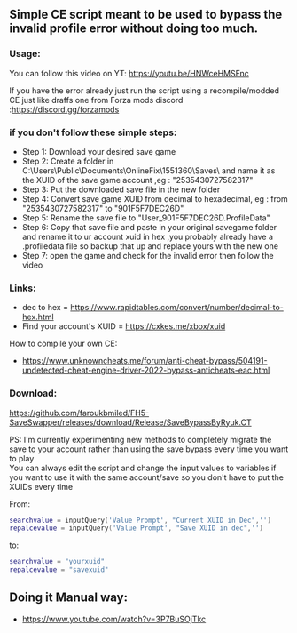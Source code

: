 ## Simple CE script meant to be used to bypass the invalid profile error without doing too much.

### Usage:
You can follow this video on YT:
https://youtu.be/HNWceHMSFnc

If you have the error already just run the script using a recompile/modded CE just like draffs one from Forza mods discord :https://discord.gg/forzamods

### if you don't follow these simple steps:
- Step 1: Download your desired save game
- Step 2: Create a folder in C:\Users\Public\Documents\OnlineFix\1551360\Saves\ and name it as the XUID of the save game account ,eg : "2535430727582317"
- Step 3: Put the downloaded save file in the new folder
- Step 4: Convert save game XUID from decimal to hexadecimal, eg : from "2535430727582317" to "901F5F7DEC26D"
- Step 5: Rename the save file to "User_901F5F7DEC26D.ProfileData"
- Step 6: Copy that save file and paste in your original savegame folder and rename it to ur account xuid in hex ,you probably already have a .profiledata file so backup that up and replace yours with the new one
- Step 7: open the game and check for the invalid error then follow the video


### Links:
- dec to hex = https://www.rapidtables.com/convert/number/decimal-to-hex.html
- Find your account's XUID = https://cxkes.me/xbox/xuid

How to compile your own CE:
- https://www.unknowncheats.me/forum/anti-cheat-bypass/504191-undetected-cheat-engine-driver-2022-bypass-anticheats-eac.html

### Download:
https://github.com/faroukbmiled/FH5-SaveSwapper/releases/download/Release/SaveBypassByRyuk.CT

PS:
I'm currently experimenting new methods to completely migrate the save to your account rather than using the save bypass every time you want to play <br/>
You can always edit the script and change the input values to variables if you want to use it with the same account/save so you don't have to put the XUIDs every time

From:
```lua
searchvalue = inputQuery('Value Prompt', "Current XUID in Dec",'')
repalcevalue = inputQuery('Value Prompt', "Save XUID in dec",'')
```
to:
```lua
searchvalue = "yourxuid"
repalcevalue = "savexuid"
```

## Doing it Manual way:
- https://www.youtube.com/watch?v=3P7BuSOjTkc
